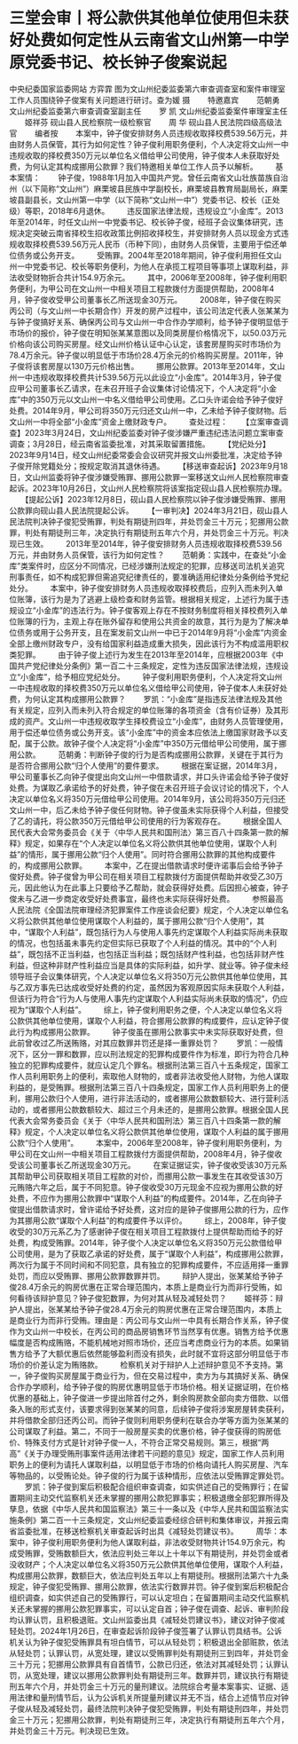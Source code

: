 # 三堂会审丨将公款供其他单位使用但未获好处费如何定性从云南省文山州第一中学原党委书记、校长钟子俊案说起

中央纪委国家监委网站 方弈霏
图为文山州纪委监委第六审查调查室和案件审理室工作人员围绕钟子俊案有关问题进行研讨。查为媛 摄
　　特邀嘉宾
　　范朝勇 文山州纪委监委第六审查调查室副主任
　　罗 凯 文山州纪委监委案件审理室主任
　　姬祥芬 砚山县人民检察院一级检察官
　　周 华 砚山县人民法院四级高级法官
　　编者按
　　本案中，钟子俊安排财务人员违规收取择校费539.56万元，并由财务人员保管，其行为如何定性？钟子俊利用职务便利，个人决定将文山州一中违规收取的择校费350万元以单位名义借给甲公司使用，钟子俊本人未获取好处费，为何认定其构成挪用公款罪？我们特邀相关单位工作人员予以解析。
　　基本案情：
　　钟子俊，1988年1月加入中国共产党。曾任云南省文山壮族苗族自治州（以下简称“文山州”）麻栗坡县民族中学副校长，麻栗坡县教育局副局长，麻栗坡县副县长，文山州第一中学（以下简称“文山州一中”）党委书记、校长（正处级）等职，2018年6月退休。
　　违反国家法律法规，违规设立“小金库”。2013年至2014年，时任文山州一中党委书记、校长钟子俊，经班子会议集体研究，违规决定突破云南省择校生招收政策比例招收择校生，并安排财务人员以现金方式违规收取择校费539.56万元人民币（币种下同），由财务人员保管，主要用于偿还单位债务或公务开支。
　　受贿罪。2004年至2018年期间，钟子俊利用担任文山州一中党委书记、校长等职务便利，为他人在承揽工程项目等事项上谋取利益，非法收受财物折合共计154.9万余元。
　　其中，2006年至2008年，钟子俊利用职务便利，为甲公司在文山州一中相关项目工程款拨付方面提供帮助，2008年4月，钟子俊收受甲公司董事长乙所送现金30万元。
　　2008年，钟子俊在购买丙公司（与文山州一中长期合作）开发的房产过程中，该公司法定代表人张某某为与钟子俊搞好关系、确保丙公司与文山州一中合作办学顺利，给予钟子俊明显低于市场价的报价，钟子俊在明知张某某意图以及同类房屋价格情况下，以50.03万元价格向该公司购买房屋。经文山州价格认证中心认定，该套房屋购买时市场价为78.4万余元。钟子俊以明显低于市场价28.4万余元的价格购买房屋。2011年，钟子俊将该套房屋以130万元价格出售。
　　挪用公款罪。2013年至2014年，文山州一中违规收取择校费共计539.56万元以此设立“小金库”。2014年3月，钟子俊应甲公司董事长乙请求，在未召开班子会议集体讨论情况下，个人决定将“小金库”中的350万元以文山州一中名义借给甲公司使用。乙口头许诺会给予钟子俊好处费。2014年9月，甲公司将350万元归还文山州一中，乙未给予钟子俊财物。后文山州一中将全部“小金库”资金上缴财政专户。
　　查处过程：
　　【立案审查调查】2023年3月24日，文山州纪委监委对钟子俊涉嫌严重违纪违法问题立案审查调查；3月28日，经云南省监委批准，对其采取留置措施。
　　【党纪处分】2023年9月14日，经文山州纪委常委会会议研究并报文山州委批准，决定给予钟子俊开除党籍处分；按规定取消其退休待遇。
　　【移送审查起诉】2023年9月18日，文山州监委将钟子俊涉嫌受贿罪、挪用公款罪一案移送文山州人民检察院审查起诉。2023年10月26日，文山州人民检察院将该案指定砚山县人民检察院办理。
　　【提起公诉】2023年12月8日，砚山县人民检察院以钟子俊涉嫌受贿罪、挪用公款罪向砚山县人民法院提起公诉。
　　【一审判决】2024年3月21日，砚山县人民法院判决钟子俊犯受贿罪，判处有期徒刑四年，并处罚金三十万元；犯挪用公款罪，判处有期徒刑三年，决定执行有期徒刑五年六个月，并处罚金三十万元。判决现已生效。
　　2013年至2014年，钟子俊安排财务人员违规收取择校费539.56万元，并由财务人员保管，该行为如何定性？
　　范朝勇：实践中，在查处“小金库”类案件时，应区分不同情况，已经涉嫌刑法规定的犯罪，应移送司法机关追究刑事责任，如不构成犯罪但需追究纪律责任的，要准确适用纪律处分条例给予党纪处分。
　　本案中，钟子俊安排财务人员违规收取择校费后，应列入而未列入单位账簿，该行为是为了逃避上级检查和财务监管。根据相关规定，上述行为属于违规设立“小金库”的违法行为。钟子俊客观上存在不按财务制度将相关择校费列入单位账簿的行为，主观上存在账外留存和使用公共资金的故意，其行为是为了解决单位债务或用于公务开支，且在案发前文山州一中已于2014年9月将“小金库”内资金全部上缴州财政专户，没有给国家利益造成重大损失，因此该行为不构成滥用职权类犯罪。
　　由于钟子俊上述行为发生在2013年至2014年，应根据2003年《中国共产党纪律处分条例》第一百二十三条规定，定性为违反国家法律法规，违规设立“小金库”，给予相应党纪处分。
　　钟子俊利用职务便利，个人决定将文山州一中违规收取的择校费350万元以单位名义借给甲公司使用，钟子俊本人未获好处费，为何认定其构成挪用公款罪？
　　罗凯：“小金库”是指违反法律法规及其他有关规定，应列入而未列入符合规定的单位账簿的各项资金（含有价证券）及其形成的资产。文山州一中违规收取学生择校费设立“小金库”，由财务人员管理使用，用于偿还单位债务或公务开支。该“小金库”中的资金本应依法上缴国家财政予以支配，属于公款。故钟子俊个人决定将“小金库”中350万元借给甲公司使用，属于挪用公款。
　　范朝勇：判断钟子俊的行为是否构成挪用公款罪，关键在于其行为是否符合挪用公款“归个人使用”的要件要求。
　　根据在案证据，2014年3月，甲公司董事长乙向钟子俊提出向文山州一中借款请求，并口头许诺会给予钟子俊好处费。为谋取乙承诺给予的好处费，钟子俊在未召开班子会议讨论的情况下，个人决定以单位名义将350万元借给甲公司使用。2014年9月，该公司将350万元归还文山州一中，后乙未给予钟子俊任何财物。钟子俊虽未实际获得个人利益，但接受了乙的请托，将公款350万元借给甲公司使用的行为客观存在。
　　根据全国人民代表大会常务委员会《关于〈中华人民共和国刑法〉第三百八十四条第一款的解释》规定，如果存在“个人决定以单位名义将公款供其他单位使用，谋取个人利益”的情形，属于挪用公款“归个人使用”。同时符合挪用公款罪的其他构成要件的，构成挪用公款罪。
　　本案中，乙在提出借款请求时便许诺事后会给予钟子俊好处费。钟子俊曾为甲公司在相关项目工程款拨付方面提供帮助并收受乙30万元，因此他认为在此事上只要给予乙帮助，就会获得好处费。后因担心被查，钟子俊未与乙进一步商定收受好处费事宜，最终也未实际获得好处费。
　　参照最高人民法院《全国法院审理经济犯罪案件工作座谈会纪要》规定，个人决定以单位名义将公款供其他单位使用谋取个人利益的，属于挪用公款“归个人使用”，其中，“谋取个人利益”，既包括行为人与使用人事先约定谋取个人利益实际尚未获取的情况，也包括虽未事先约定但实际已获取了个人利益的情况。其中的“个人利益”，既包括不正当利益，也包括正当利益；既包括财产性利益，也包括非财产性利益，但这种非财产性利益应当是具体的实际利益，如升学、就业等。钟子俊未经领导班子会议集体研究，个人决定以单位名义将350万元公款供其他单位使用，其与乙双方事先已达成收受好处费的约定，虽然因为客观原因实际未获取个人利益，但该行为符合“行为人与使用人事先约定谋取个人利益实际尚未获取的情况”，仍应视为“谋取个人利益”。
　　综上，钟子俊利用职务之便，个人决定以单位名义将公款供其他单位使用，谋取个人利益，符合挪用公款罪的构成要件，应认定钟子俊此行为构成挪用公款罪。
　　钟子俊虽在挪用公款事实中未实际获取好处费，但此前曾收过乙所送贿赂，对其应数罪并罚还是择一重罪处罚？
　　罗凯：一般情况下，区分一罪和数罪，应以刑法规定的犯罪构成要件作为标准，即行为符合几种独立的犯罪构成要件，就应认定几个罪名。根据刑法第三百八十五条规定，国家工作人员利用职务上的便利，索取他人财物的，或者非法收受他人财物，为他人谋取利益的，是受贿罪。根据刑法第三百八十四条规定，国家工作人员利用职务上的便利，挪用公款归个人使用，进行非法活动的，或者挪用公款数额较大、进行营利活动的，或者挪用公款数额较大、超过三个月未还的，是挪用公款罪。根据全国人民代表大会常务委员会《关于〈中华人民共和国刑法〉第三百八十四条第一款的解释》规定，个人决定以单位名义将公款供其他单位使用，谋取个人利益的属于挪用公款“归个人使用”。
　　本案中，2006年至2008年，钟子俊利用职务便利，为甲公司在文山州一中相关项目工程款拨付方面提供帮助，2008年4月，钟子俊收受该公司董事长乙所送现金30万元。
　　在案证据证实，钟子俊收受该30万元系其帮助甲公司获取相关项目工程款的对价，而挪用公款一事发生在其收受该30万元贿赂六年之后，属于不同犯意。钟子俊收受30万元现金不应视为挪用公款的好处费，不应作为挪用公款罪中“谋取个人利益”的构成要件。2014年，乙在向钟子俊提出借款请求时，曾许诺给予好处费，这对应的是钟子俊挪用公款的行为，应作为其挪用公款“谋取个人利益”的构成要件予以评价。
　　综上，2008年，钟子俊收受的30万元系乙为了感谢钟子俊在相关项目工程款拨付上提供帮助而给予的好处费，构成受贿罪。2014年，钟子俊个人决定以单位名义将350万元公款借给甲公司使用，是为了获取乙承诺的好处费，属于“谋取个人利益”，构成挪用公款罪，两次行为属于不同时间和不同犯意，具有独立的犯罪构成要件，不应适用择一重罪处罚，而应以受贿罪、挪用公款罪数罪并罚。
　　辩护人提出，张某某给予钟子俊28.4万余元的购房优惠在正常合理范围内，本质上是商业行为而非行受贿，如何看待该辩护意见？钟子俊犯数罪，为何对其从轻及减轻处罚？
　　姬祥芬：辩护人提出，张某某给予钟子俊28.4万余元的购房优惠在正常合理范围内，本质上是商业行为而非行受贿。理由是：丙公司与文山州一中具有长期合作关系，钟子俊作为文山州一中校长，在丙公司的商品房销售环节当然享有优惠。销售方给予优惠幅度是否构成贿赂，不能机械地对照市场价，还应当考虑商业行为的本质。如果销售方给予了大额优惠后依然能够盈利而没有损失，此时就不宜将这部分明显低于市场价的价差认定为贿赂款。
　　检察机关对于辩护人上述辩护意见不予支持。第一，钟子俊购买房屋属于商业行为，但在交易过程中，卖方为与其搞好关系、确保合作办学顺利，给予钟子俊的购房优惠明显低于市场价格。相关证据证明，在价格优惠的基础上，钟子俊进一步提出除首付之外，剩余购房款全部向卖方借款、以借条入账的形式支付，该要求得到张某某的同意，后续钟子俊将涉案房屋转卖获利，并将借款全部归还丙公司。而钟子俊则利用职务便利在联合办学等方面为张某某的公司谋取了利益。第二，不同于一般房屋买卖的优惠价格，钟子俊获得的购房低价、特殊支付方式是针对钟子俊一人，不符合正常交易规则。第三，根据“两高”《关于办理受贿刑事案件适用法律若干问题的意见》规定，国家工作人员利用职务上的便利为请托人谋取利益，以明显低于市场的价格向请托人购买房屋、汽车等物品的，以受贿论处。钟子俊的行为属于该种情形，应依法以受贿罪定罪处罚。
　　罗凯：钟子俊到案后积极配合组织审查调查，如实供述自己的受贿罪行；在留置期间主动交代监察机关还未掌握的挪用公款犯罪事实；积极退缴全部犯罪所得及孳息，依据《中华人民共和国监察法》第三十一条以及《中华人民共和国监察法实施条例》第二百一十三条规定，文山州纪委监委经综合研判和集体审议，并报云南省监委批准，在移送检察机关审查起诉时出具《减轻处罚建议书》。
　　周华：本案中，钟子俊利用职务便利为他人谋取利益，非法收受财物共计154.9万余元，构成受贿罪，受贿数额巨大，依法应判处三年以上十年以下有期徒刑，并处罚金或者没收财产；个人决定以单位名义将350万元公款供其他单位使用，谋取个人利益，构成挪用公款罪，数额巨大，依法应判处五年以上有期徒刑。根据刑法第六十九条规定，钟子俊犯受贿罪、挪用公款罪，依法实行数罪并罚。钟子俊到案后积极配合组织调查，如实供述自己的受贿罪行，可以认定坦白；在留置期间主动交代监察机关还未掌握的挪用公款犯罪事实，可以认定自首；钟子俊在调查、起诉、审判阶段均认罪认罚，且积极退赃。文山州监委出具《减轻处罚建议书》，建议对钟子俊减轻处罚。2024年1月26日，在审查起诉阶段钟子俊签署了认罪认罚具结书。公诉机关认为钟子俊犯受贿罪具有坦白情节，可以从轻处罚；积极退出全部赃款，依法从轻处罚；认罪认罚，从宽处理，建议以受贿罪判处有期徒刑三到四年，并处罚金三十万元；犯挪用公款罪具有自首情节，公款已归还，依法对其减轻处罚；认罪认罚，从宽处理，建议以挪用公款罪判处有期徒刑三年。数罪并罚，建议执行有期徒刑五年六个月，并处罚金三十万元的量刑建议。法院综合考量本案事实、证据、适用法律和量刑情节后，认为公诉机关所提量刑建议并无不当，结合上述情节应对钟子俊从轻及减轻处罚，最终法院判决钟子俊犯受贿罪，判处有期徒刑四年，并处罚金三十万元；犯挪用公款罪，判处有期徒刑三年，决定执行有期徒刑五年六个月，并处罚金三十万元。判决现已生效。